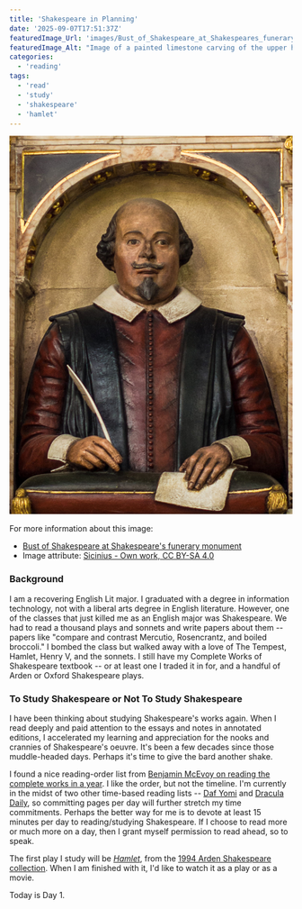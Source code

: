 ```yaml
---
title: 'Shakespeare in Planning'
date: '2025-09-07T17:51:37Z'
featuredImage_Url: 'images/Bust_of_Shakespeare_at_Shakespeares_funerary_monument.jpg'
featuredImage_Alt: "Image of a painted limestone carving of the upper half of Shakespeare, who is bald with a fringe of hair about the ears. He is wearing a red shirt, a black vest, and a white collar. He is holding a quill pen in his right hand and a sheet of paper in his left hand."
categories:
  - 'reading'
tags:
  - 'read'
  - 'study'
  - 'shakespeare'
  - 'hamlet'
---
```


![Image of a painted limestone carving of the upper half of Shakespeare, who is bald with a fringe of hair about the ears. He is wearing a red shirt, a black vest, and a white collar. He is holding a quill pen in his right hand and a sheet of paper in his left hand.](images/Bust_of_Shakespeare_at_Shakespeares_funerary_monument.jpg "The bust of Shakespeare at Shakespeare's funerary monument inside of Holy Trinity Church at Stratford-upon-Avon")

For more information about this image: 

- [Bust of Shakespeare at Shakespeare's funerary monument](https://en.wikipedia.org/wiki/Shakespeare%27s_funerary_monument)
- Image attribute: [Sicinius - Own work, CC BY-SA 4.0](https://commons.wikimedia.org/w/index.php?curid=130243814)

### Background
I am a recovering English Lit major. I graduated with a degree in information technology, not with a liberal arts degree in English literature. However, one of the classes that just killed me as an English major was Shakespeare. We had to read a thousand plays and sonnets and write papers about them -- papers like "compare and contrast Mercutio, Rosencrantz, and boiled broccoli." I bombed the class but walked away with a love of The Tempest, Hamlet, Henry V, and the sonnets. I still have my Complete Works of Shakespeare textbook -- or at least one I traded it in for, and a handful of Arden or Oxford Shakespeare plays.

### To Study Shakespeare or Not To Study Shakespeare

I have been thinking about studying Shakespeare's works again. When I read deeply and paid attention to the essays and notes in annotated editions, I accelerated my learning and appreciation for the nooks and crannies of Shakespeare's oeuvre. It's been a few decades since those muddle-headed days. Perhaps it's time to give the bard another shake.

I found a nice reading-order list from [Benjamin McEvoy on reading the complete works in a year](https://benjaminmcevoy.com/read-complete-works-shakespeare-year-recommended-reading-order/). I like the order, but not the timeline. I'm currently in the midst of two other time-based reading lists -- [Daf Yomi](https://en.wikipedia.org/wiki/Daf_Yomi) and [Dracula Daily](https://draculadaily.substack.com/), so committing pages per day will further stretch my time commitments. Perhaps the better way for me is to devote at least 15 minutes per day to reading/studying Shakespeare. If I choose to read more or much more on a day, then I grant myself permission to read ahead, so to speak.

The first play I study will be _[Hamlet](https://en.wikipedia.org/wiki/Hamlet)_, from the [1994 Arden Shakespeare collection](https://www.goodreads.com/book/show/1385107.Hamlet). When I am finished with it, I'd like to watch it as a play or as a movie.

Today is Day 1.